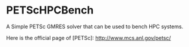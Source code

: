 PETScHPCBench
=============

A Simple PETSc GMRES solver that can be used to bench HPC systems.

Here is the official page of [PETSc]: http://www.mcs.anl.gov/petsc/
